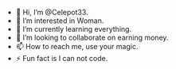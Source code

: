 - 👋 Hi, I’m @Celepot33.
- 👀 I’m interested in Woman.
- 🌱 I’m currently learning everything.
- 💞️ I’m looking to collaborate on earning money.
- 📫 How to reach me, use your magic.
- ⚡ Fun fact is I can not code.

<!---
Celepot33/Celepot33 is a ✨ special ✨ repository because its `README.md` (this file) appears on your GitHub profile.
You can click the Preview link to take a look at your changes.
--->
